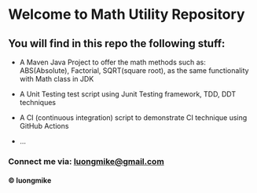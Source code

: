 # Welcome to Math Utility Repository

## You will find in this repo the following stuff:

* A Maven Java Project to offer the math methods such as: ABS(Absolute), Factorial, SQRT(square root), as the same functionality with Math class in JDK

* A Unit Testing test script using Junit Testing framework, TDD, DDT techniques

* A CI (continuous integration) script to demonstrate CI technique using GitHub Actions

* ...

### Connect me via: luongmike@gmail.com

#### &#169; luongmike